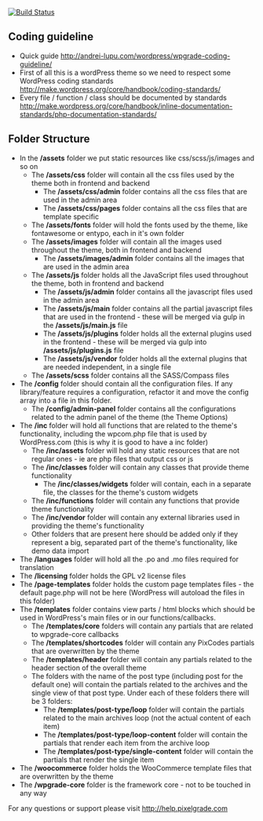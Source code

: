 [![Build Status](http://jenkins.pixelgrade.com:8080/job/rosa/badge/icon)](http://jenkins.pixelgrade.com:8080/job/rosa/)

## Coding guideline

 * Quick guide http://andrei-lupu.com/wordpress/wpgrade-coding-guideline/
 * First of all this is a wordPress theme so we need to respect some WordPress coding standards http://make.wordpress.org/core/handbook/coding-standards/
 * Every file / function / class should be documented by standards http://make.wordpress.org/core/handbook/inline-documentation-standards/php-documentation-standards/

## Folder Structure

 * In the __/assets__ folder we put static resources like css/scss/js/images and so on
     * The __/assets/css__ folder will contain all the css files used by the theme both in frontend and backend
         * The __/assets/css/admin__ folder contains all the css files that are used in the admin area
         * The __/assets/css/pages__ folder contains all the css files that are template specific
     * The __/assets/fonts__ folder will hold the fonts used by the theme, like fontawesome or entypo, each in it's own folder
     * The __/assets/images__ folder will contain all the images used throughout the theme, both in frontend and backend
         * The __/assets/images/admin__ folder contains all the images that are used in the admin area
     * The __/assets/js__ folder holds all the JavaScript files used throughout the theme, both in frontend and backend
         * The __/assets/js/admin__ folder contains all the javascript files used in the admin area
         * The __/assets/js/main__ folder contains all the partial javascript files that are used in the frontend - these will be merged via gulp in the __/assets/js/main.js__ file
         * The __/assets/js/plugins__ folder holds all the external plugins used in the frontend - these will be merged via gulp into __/assets/js/plugins.js__ file
         * The __/assets/js/vendor__ folder holds all the external plugins that are needed independent, in a single file
     * The __/assets/scss__ folder contains all the SASS/Compass files
 * The __/config__ folder should contain all the configuration files. If any library/feature requires a configuration, refactor it and move the config array into a file in this folder.
     * The __/config/admin-panel__ folder contains all the configurations related to the admin panel of the theme (the Theme Options)
 * The __/inc__ folder will hold all functions that are related to the theme's functionality, including the wpcom.php file that is used by WordPress.com (this is why it is good to have a inc folder)
     * The __/inc/assets__ folder will hold any static resources that are not regular ones - ie are php files that output css or js
     * The __/inc/classes__ folder will contain any classes that provide theme functionality
         * The __/inc/classes/widgets__ folder will contain, each in a separate file, the classes for the theme's custom widgets
     * The __/inc/functions__ folder will contain any functions that provide theme functionality
     * The __/inc/vendor__ folder will contain any external libraries used in providing the theme's functionality
     * Other folders that are present here should be added only if they represent a big, separated part of the theme's functionality, like demo data import
 * The __/languages__ folder will hold all the .po and .mo files required for translation
 * The __/licensing__ folder holds the GPL v2 license files
 * The __/page-templates__ folder holds the custom page templates files - the default page.php will not be here (WordPress will autoload the files in this folder)
 * The __/templates__ folder contains view parts / html blocks which should be used in WordPress's main files or in our functions/callbacks.
     * The __/templates/core__ folders will contain any partials that are related to wpgrade-core callbacks
     * The __/templates/shortcodes__ folder will contain any PixCodes partials that are overwritten by the theme
     * The __/templates/header__ folder will contain any partials related to the header section of the overall theme
     * The folders with the name of the post type (including post for the default one) will contain the partials related to the archives and the single view of that post type. Under each of these folders there will be 3 folders:
         * The __/templates/post-type/loop__ folder will contain the partials related to the main archives loop (not the actual content of each item)
         * The __/templates/post-type/loop-content__ folder will contain the partials that render each item from the archive loop
         * The __/templates/post-type/single-content__ folder will contain the partials that render the single item
 * The __/woocommerce__ folder holds the WooCommerce template files that are overwritten by the theme
 * The __/wpgrade-core__ folder is the framework core - not to be touched in any way



For any questions or support please visit http://help.pixelgrade.com
